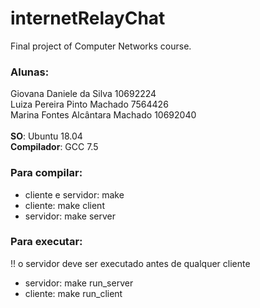 # internetRelayChat
Final project of Computer Networks course. 

<h3>Alunas:</h3>
Giovana Daniele da Silva		10692224<br>
Luiza Pereira Pinto Machado		7564426<br>
Marina Fontes Alcântara Machado		10692040<br>
<br>
<b>SO</b>: Ubuntu 18.04<br>
<b>Compilador</b>: GCC 7.5<br>

<h3>Para compilar:</h3>
<ul>
	<li>cliente e servidor: make</li>
	<li>cliente: make client</li>
	<li>servidor: make server</li>
</ul>

<h3>Para executar:</h3>
!! o servidor deve ser executado antes de qualquer cliente
<ul>
	<li>servidor: make run_server</li>
	<li>cliente: make run_client</li>
</ul>

